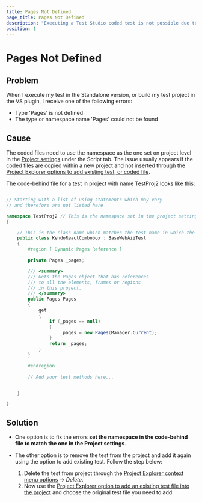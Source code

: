 ```yaml
---
title: Pages Not Defined
page_title: Pages Not Defined
description: "Executing a Test Studio coded test is not possible due to errors 'Type Pages is not defined' or 'The type or namespace name Pages could not be found'. How to resolve this type of errors"
position: 1
---
```

# Pages Not Defined

## Problem

When I execute my test in the Standalone version, or build my test project in the VS plugin, I receive one of the following errors:

- Type 'Pages' is not defined
- The type or namespace name 'Pages' could not be found

## Cause

The coded files need to use the namespace as the one set on project level in the <a href="/features/project-settings/overview)" target="_blank">Project settings</a> under the Script tab. The issue usually appears if the coded files are copied within a new project and not inserted through the <a href="/features/project-explorer/overview#project-context-menu-options" target="_blank">Project Explorer options to add existing test, or coded file</a>. 

The code-behind file for a test in project with name TestProj2 looks like this: 

````C#

// Starting with a list of using statements which may vary 
// and therefore are not listed here

namespace TestProj2 // This is the namespace set in the project settings
{

	// This is the class name which matches the test name in which the coded step was created
    public class KendoReactCombobox : BaseWebAiiTest 
    {
        #region [ Dynamic Pages Reference ]

        private Pages _pages;

        /// <summary>
        /// Gets the Pages object that has references
        /// to all the elements, frames or regions
        /// in this project.
        /// </summary>
        public Pages Pages
        {
            get
            {
                if (_pages == null)
                {
                    _pages = new Pages(Manager.Current);
                }
                return _pages;
            }
        }

        #endregion
        
        // Add your test methods here...


	}

}
````

## Solution

* One option is to fix the errors __set the namespace in the code-behind file to match the one in the Project settings__. 

* The other option is to remove the test from the project and add it again using the option to add existing test. Follow the step below: 
  1. Delete the test from project through the <a href="/features/project-explorer/overview#project-context-menu-options" target="_blank">Project Explorer context menu options</a> -> *Delete*.
  2. Now use the <a href="/knowledge-base/best-practices-kb/add-existing-test" target="_blank">Project Explorer option to add an existing test file into the project</a> and choose the original test file you need to add.



